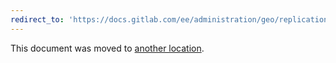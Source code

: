 ```yaml
---
redirect_to: 'https://docs.gitlab.com/ee/administration/geo/replication/faq.md'
---
```


This document was moved to [another location](https://docs.gitlab.com/ee/administration/geo/replication/faq.md).
